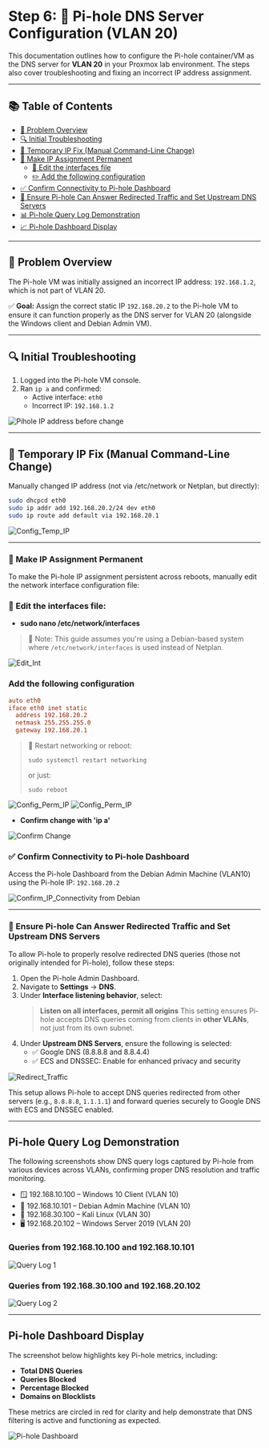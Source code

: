 # Step 6: 🧩 Pi-hole DNS Server Configuration (VLAN 20)

This documentation outlines how to configure the Pi-hole container/VM as the DNS server for **VLAN 20** in your Proxmox lab environment. The steps also cover troubleshooting and fixing an incorrect IP address assignment.

---

## 📚 Table of Contents

- [📌 Problem Overview](#-problem-overview)
- [🔍 Initial Troubleshooting](#-initial-troubleshooting)
- [🧪 Temporary IP Fix (Manual Command-Line Change)](#-temporary-ip-fix-manual-command-line-change)
- [💾 Make IP Assignment Permanent](#-make-ip-assignment-permanent)
  - [📝 Edit the interfaces file](#-edit-the-interfaces-file)
  - [✏️ Add the following configuration](#-add-the-following-configuration)
- [✅ Confirm Connectivity to Pi-hole Dashboard](#-confirm-connectivity-to-pi-hole-dashboard)
- [🔄 Ensure Pi-hole Can Answer Redirected Traffic and Set Upstream DNS Servers](#-ensure-pi-hole-can-answer-redirected-traffic-and-set-upstream-dns-servers)
- [📊 Pi-hole Query Log Demonstration](#pi-hole-query-log-demonstration)
- [📈 Pi-hole Dashboard Display](#pi-hole-dashboard-display)

---
## 📌 Problem Overview

The Pi-hole VM was initially assigned an incorrect IP address: `192.168.1.2`, which is not part of VLAN 20.

✅ **Goal:** Assign the correct static IP `192.168.20.2` to the Pi-hole VM to ensure it can function properly as the DNS server for VLAN 20 (alongside the Windows client and Debian Admin VM).

---

## 🔍 Initial Troubleshooting

1. Logged into the Pi-hole VM console.
2. Ran `ip a` and confirmed:
   - Active interface: `eth0`
   - Incorrect IP: `192.168.1.2`
  
![Pihole IP address before change](./screenshots/1_IP.png)

---


## 🧪 Temporary IP Fix (Manual Command-Line Change)

Manually changed IP address (not via /etc/network or Netplan, but directly):
```bash
sudo dhcpcd eth0
sudo ip addr add 192.168.20.2/24 dev eth0
sudo ip route add default via 192.168.20.1
```
![Config_Temp_IP](./screenshots/2_Config_IP.png)

---

### 💾 Make IP Assignment Permanent

To make the Pi-hole IP assignment persistent across reboots, manually edit the network interface configuration file:

### 📝 Edit the interfaces file:

- **sudo nano /etc/network/interfaces**
> 📝 Note: This guide assumes you're using a Debian-based system where `/etc/network/interfaces` is used instead of Netplan.

![Edit_Int](./screenshots/3_Edit_Int.png)

### Add the following configuration

```ini
auto eth0
iface eth0 inet static
  address 192.168.20.2
  netmask 255.255.255.0
  gateway 192.168.20.1
```
> 🔁 Restart networking or reboot:
> ```
> sudo systemctl restart networking
> ```
> or just:
> ```
> sudo reboot
> ```
![Config_Perm_IP](./screenshots/4_Perm_IP.png) 
![Config_Perm_IP](./screenshots/11_Perm_IP.png) 

- **Confirm change with 'ip a'**

![Confirm Change](./screenshots/5_Confirm.png)

### ✅ Confirm Connectivity to Pi-hole Dashboard  

Access the Pi-hole Dashboard from the Debian Admin Machine (VLAN10) using the Pi-hole IP: `192.168.20.2`

![Confirm_IP_Connectivity from Debian](./screenshots/6_Pihole_Dashboard.png)

---

### 🔄 Ensure Pi-hole Can Answer Redirected Traffic and Set Upstream DNS Servers 

To allow Pi-hole to properly resolve redirected DNS queries (those not originally intended for Pi-hole), follow these steps:

1. Open the Pi-hole Admin Dashboard.
2. Navigate to **Settings** → **DNS**.
3. Under **Interface listening behavior**, select:  
   > **Listen on all interfaces, permit all origins**
   > This setting ensures Pi-hole accepts DNS queries coming from clients in **other VLANs**, not just from its own subnet.
4. Under **Upstream DNS Servers**, ensure the following is selected:  
   - ✅ Google DNS (8.8.8.8 and 8.8.4.4)
   -  ✅ ECS and DNSSEC: Enable for enhanced privacy and security

![Redirect_Traffic](./screenshots/7_Pihole_Config.png)

This setup allows Pi-hole to accept DNS queries redirected from other servers (e.g., `8.8.8.8`, `1.1.1.1`) and forward queries securely to Google DNS with ECS and DNSSEC enabled.

---

## Pi-hole Query Log Demonstration

The following screenshots show DNS query logs captured by Pi-hole from various devices across VLANs, confirming proper DNS resolution and traffic monitoring.

- 🪟 192.168.10.100 – Windows 10 Client (VLAN 10)
- 🐧 192.168.10.101 – Debian Admin Machine (VLAN 10)
- 🧪 192.168.30.100 – Kali Linux (VLAN 30)
- 🖥️ 192.168.20.102 – Windows Server 2019 (VLAN 20)

### Queries from 192.168.10.100 and 192.168.10.101
![Query Log 1](./screenshots/8_Query.png)

### Queries from 192.168.30.100 and 192.168.20.102
![Query Log 2](./screenshots/9_Query.png)

---

## Pi-hole Dashboard Display

The screenshot below highlights key Pi-hole metrics, including:

- **Total DNS Queries**
- **Queries Blocked**
- **Percentage Blocked**
- **Domains on Blocklists**

These metrics are circled in red for clarity and help demonstrate that DNS filtering is active and functioning as expected.

![Pi-hole Dashboard](./screenshots/10_Pihole_Dash.png)
